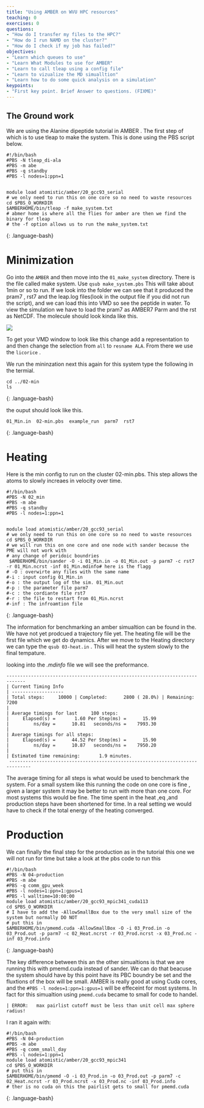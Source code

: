 ```yaml
---
title: "Using AMBER on WVU HPC resources"
teaching: 0
exercises: 0
questions:
- "How do I transfer my files to the HPC?"
- "How do I run NAMD on the cluster?"
- "How do I check if my job has failed?"
objectives:
- "Learn which queues to use"
- "Learn What Modules to use for AMBER"
- "Learn to call tleap using a config file"
- "Learn to vizualize the MD simualltion"
- "Learn how to do some quick analysis on a simulation"
keypoints:
- "First key point. Brief Answer to questions. (FIXME)"
---
```


## The Ground work
We are using the Alanine dipeptide tutorial in AMBER . The first step of which is to use tleap to make the system. This is done using the PBS script below. 

~~~
#!/bin/bash
#PBS -N tleap_di-ala
#PBS -m abe
#PBS -q standby
#PBS -l nodes=1:ppn=1


module load atomistic/amber/20_gcc93_serial
# we only need to run this on one core so no need to waste resources
cd $PBS_O_WORKDIR
$AMBERHOME/bin/tleap -f make_system.txt
# abmer home is where all the flies for amber are then we find the binary for tleap
# the -f option allows us to run the make_system.txt
~~~

{: .language-bash}

# Minimization
Go into the `AMBER` and then move into the `01_make_system` directory. There is the file called make system. Use `qsub make_system.pbs` This will take about 1min or so to run. If we look into the folder we can see that it produced the pram7 , rst7 and the leap.log files(look in the output file if you did not run the script), and we can load this into VMD so see the peptide in water. To view the simulation we have to load the pram7 as AMBER7 Parm and the rst as NetCDF. The molecule should look kinda like this. 

<img src="https://ambermd.org/tutorials/basic/tutorial0/include/solvate_oct.png">

To get your VMD window to look like this change add a representation to and then change the selection from `all` to `resname ALA`. From there we use the `licorice` . 

We run the mininzation next this again for this system type the following in the termial. 

~~~
cd ../02-min
ls 
~~~
{: .language-bash}

the ouput should look like this. 

~~~
01_Min.in  02-min.pbs  example_run  parm7  rst7
~~~
{: .language-bash}

# Heating

Here is the min config to run on the cluster 02-min.pbs. This step allows the atoms to slowly increaes in velocity over time.
~~~
#!/bin/bash
#PBS -N 02_min
#PBS -m abe
#PBS -q standby
#PBS -l nodes=1:ppn=1


module load atomistic/amber/20_gcc93_serial
# we only need to run this on one core so no need to waste resources
cd $PBS_O_WORKDIR
# we will run this on one core and one node with sander because the PME will not work with
# any change of peridoic boundries
 $AMBERHOME/bin/sander -O -i 01_Min.in -o 01_Min.out -p parm7 -c rst7 -r 01_Min.ncrst -inf 01_Min.mdinfo# here is the flagg
# -O : overwirte any files with the same name
#-i : input config 01_Min.in
#-o : the output log of the sim. 01_Min.out
#-p : the parameter file parm7
#-c : the cordiante file rst7
#-r : the file to restart from 01_Min.ncrst
#-inf : The infroamtion file
~~~
{: .language-bash}

The information for benchmarking an amber simualtion can be found in the. We have not yet prodcued a trajectory file yet. The heating file will be the first file which we get do dynamics. After we move to the Heating directory we can type the `qsub 03-heat.in` . This will heat the system slowly to the final tempature. 

looking into the *.mdinfo* file we will see the preformance.

~~~
-----------------------------------------------------------------------------
| Current Timing Info
| -------------------
| Total steps:     10000 | Completed:      2800 ( 28.0%) | Remaining:      7200
|
| Average timings for last     100 steps:
|     Elapsed(s) =       1.60 Per Step(ms) =      15.99
|         ns/day =      10.81   seconds/ns =    7993.30
|
| Average timings for all steps:
|     Elapsed(s) =      44.52 Per Step(ms) =      15.90
|         ns/day =      10.87   seconds/ns =    7950.20
|
| Estimated time remaining:       1.9 minutes.
 ------------------------------------------------------------------------------
~~~

The average timing for all steps is what would be used to benchmark the system. For a small system like this running the code on one core is fine , given a larger system it may be better to run with more than one core. For most systems this would be fine. The time spent in the heat ,eq ,and production steps have been shortened for time. In a real setting we would have to check if the total energy of the heating converged.

# Production 
We can finally the final step for the production as in the tutorial this one we will not run for time but take a look at the pbs code to run  this

~~~
#!/bin/bash
#PBS -N 04-production
#PBS -m abe
#PBS -q comm_gpu_week
#PBS -l nodes=1:ppn=1:gpus=1
#PBS -l walltime=10:00:00
module load atomistic/amber/20_gcc93_mpic341_cuda113
cd $PBS_O_WORKDIR
# I have to add the -AllowSmallBox due to the very small size of the system but normally DO NOT
# put this in
$AMBERHOME/bin/pmemd.cuda -AllowSmallBox -O -i 03_Prod.in -o 03_Prod.out -p parm7 -c 02_Heat.ncrst -r 03_Prod.ncrst -x 03_Prod.nc -inf 03_Prod.info
~~~
{: .language-bash}

The key difference between this an the other simualtions is that we are running this with pmemd.cuda instead of sander. We can do that beacuse the system should have by this point have its PBC boundry be set and the fluxtions of the box will be small. AMBER is really good at using Cuda cores, and the `#PBS -l nodes=1:ppn=1:gpus=1` will be effeceint for most systems. In fact for this simualtion using `pmemd.cuda` became to small for code to handel. 

~~~
| ERROR:   max pairlist cutoff must be less than unit cell max sphere radius!
~~~

I ran it again with:

~~~
#!/bin/bash
#PBS -N 04-production
#PBS -m abe
#PBS -q comm_small_day
#PBS -l nodes=1:ppn=1
module load atomistic/amber/20_gcc93_mpic341
cd $PBS_O_WORKDIR
# put this in
$AMBERHOME/bin/pmemd -O -i 03_Prod.in -o 03_Prod.out -p parm7 -c 02_Heat.ncrst -r 03_Prod.ncrst -x 03_Prod.nc -inf 03_Prod.info
# ther is no cuda on this the pairlist gets to small for pmemd.cuda
~~~
{: .language-bash}

